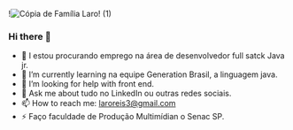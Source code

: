 !![Cópia de Família Laro! (1)](https://user-images.githubusercontent.com/79121527/109430257-2fb52280-79df-11eb-86f9-45197d408e32.jpg)

### Hi there 👋

- 🔭 I estou  procurando emprego na área de desenvolvedor full satck Java jr. 
- 🌱 I’m currently learning  na equipe Generation Brasil,  a linguagem java.
- 🤔 I’m looking for help with  front end.
- 💬 Ask me about  tudo no LinkedIn ou outras redes sociais.
- 📫 How to reach me: laroreis3@gmail.com
- ⚡  Faço faculdade de Produção Multimídian  o Senac SP.
